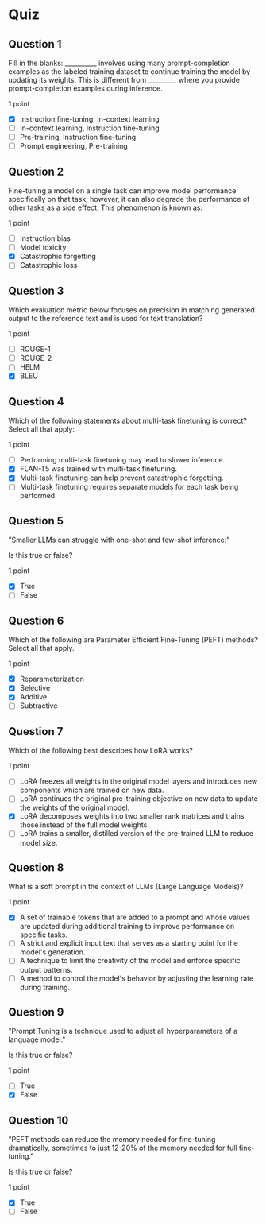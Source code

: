 # Quiz

## Question 1
Fill in the blanks: __________ involves using many prompt-completion examples as the labeled training dataset to continue training the model by updating its weights. This is different from _________ where you provide prompt-completion examples during inference.

1 point

- [x] Instruction fine-tuning, In-context learning
- [ ] In-context learning, Instruction fine-tuning
- [ ] Pre-training, Instruction fine-tuning
- [ ] Prompt engineering, Pre-training

## Question 2
Fine-tuning a model on a single task can improve model performance specifically on that task; however, it can also degrade the performance of other tasks as a side effect. This phenomenon is known as:

1 point

- [ ] Instruction bias
- [ ] Model toxicity
- [x] Catastrophic forgetting
- [ ] Catastrophic loss

## Question 3
Which evaluation metric below focuses on precision in matching generated output to the reference text and is used for text translation?

1 point

- [ ] ROUGE-1
- [ ] ROUGE-2
- [ ] HELM
- [x] BLEU

## Question 4
Which of the following statements about multi-task finetuning is correct? Select all that apply:

1 point

- [ ] Performing multi-task finetuning may lead to slower inference.
- [x] FLAN-T5 was trained with multi-task finetuning.
- [x] Multi-task finetuning can help prevent catastrophic forgetting.
- [ ] Multi-task finetuning requires separate models for each task being performed.

## Question 5
"Smaller LLMs can struggle with one-shot and few-shot inference:"

Is this true or false?

1 point

- [x] True
- [ ] False

## Question 6
Which of the following are Parameter Efficient Fine-Tuning (PEFT) methods? Select all that apply.

1 point

- [X] Reparameterization
- [x] Selective
- [x] Additive
- [ ] Subtractive

## Question 7
Which of the following best describes how LoRA works?

1 point

- [ ] LoRA freezes all weights in the original model layers and introduces new components which are trained on new data.
- [ ] LoRA continues the original pre-training objective on new data to update the weights of the original model.
- [x] LoRA decomposes weights into two smaller rank matrices and trains those instead of the full model weights.
- [ ] LoRA trains a smaller, distilled version of the pre-trained LLM to reduce model size.

## Question 8
What is a soft prompt in the context of LLMs (Large Language Models)?

1 point

- [x] A set of trainable tokens that are added to a prompt and whose values are updated during additional training to improve performance on specific tasks.
- [ ] A strict and explicit input text that serves as a starting point for the model's generation.
- [ ] A technique to limit the creativity of the model and enforce specific output patterns.
- [ ] A method to control the model's behavior by adjusting the learning rate during training.

## Question 9
"Prompt Tuning is a technique used to adjust all hyperparameters of a language model."

Is this true or false?

1 point

- [ ] True
- [x] False

## Question 10
"PEFT methods can reduce the memory needed for fine-tuning dramatically, sometimes to just 12-20% of the memory needed for full fine-tuning."

Is this true or false?

1 point

- [x] True
- [ ] False
